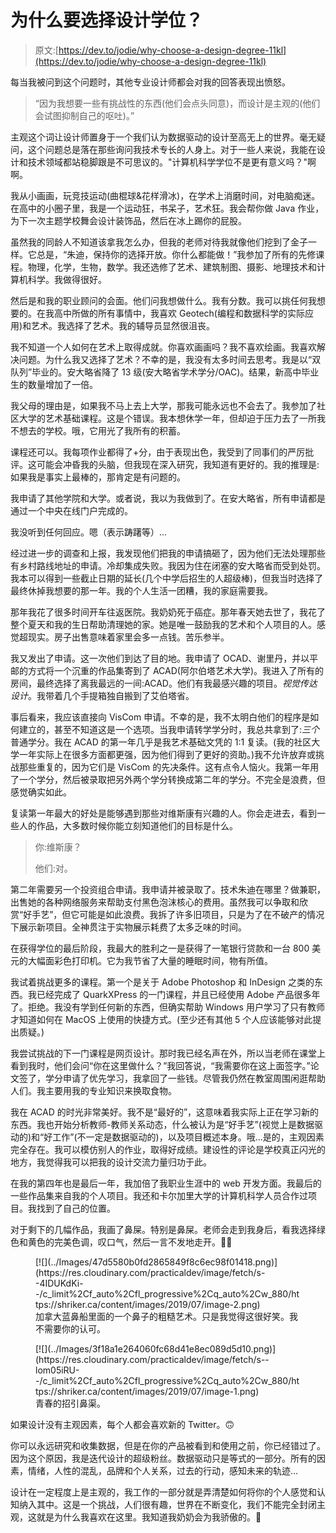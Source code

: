 # 为什么要选择设计学位？

> 原文:[https://dev.to/jodie/why-choose-a-design-degree-11kl](https://dev.to/jodie/why-choose-a-design-degree-11kl)

每当我被问到这个问题时，其他专业设计师都会对我的回答表现出愤怒。

> “因为我想要一些有挑战性的东西(他们会点头同意)，而设计是主观的(他们会试图抑制自己的呕吐)。”

主观这个词让设计师置身于一个我们认为数据驱动的设计至高无上的世界。毫无疑问，这个问题总是落在那些询问我技术专长的人身上。对于一些人来说，我能在设计和技术领域都站稳脚跟是不可思议的。"计算机科学学位不是更有意义吗？"啊啊。

我从小画画，玩竞技运动(曲棍球&花样滑冰)，在学术上消磨时间，对电脑痴迷。在高中的小圈子里，我是一个运动狂，书呆子，艺术狂。我会帮你做 Java 作业，为下一次主题学校舞会设计装饰品，然后在冰上踢你的屁股。

虽然我的同龄人不知道该拿我怎么办，但我的老师对待我就像他们挖到了金子一样。它总是，“朱迪，保持你的选择开放。你什么都能做！”我参加了所有的先修课程。物理，化学，生物，数学。我还选修了艺术、建筑制图、摄影、地理技术和计算机科学。我做得很好。

然后是和我的职业顾问的会面。他们问我想做什么。我有分数。我可以挑任何我想要的。在我高中所做的所有事情中，我喜欢 Geotech(编程和数据科学的实际应用)和艺术。我选择了艺术。我的辅导员显然很沮丧。

我不知道一个人如何在艺术上取得成就。你喜欢画画吗？我不喜欢绘画。我喜欢解决问题。为什么我又选择了艺术？不幸的是，我没有太多时间去思考。我是以“双队列”毕业的。安大略省降了 13 级(安大略省学术学分/OAC)。结果，新高中毕业生的数量增加了一倍。

我父母的理由是，如果我不马上去上大学，那我可能永远也不会去了。我参加了社区大学的艺术基础课程。这是个错误。我本想休学一年，但却迫于压力去了一所我不想去的学校。哦，它用光了我所有的积蓄。

课程还可以。我每项作业都得了+分，由于表现出色，我受到了同事们的严厉批评。这可能会冲昏我的头脑，但我现在深入研究，我知道有更好的。我的推理是:如果我是事实上最棒的，那肯定是有问题的。

我申请了其他学院和大学。或者说，我以为我做到了。在安大略省，所有申请都是通过一个中央在线门户完成的。

我没听到任何回应。嗯（表示踌躇等）...

经过进一步的调查和上报，我发现他们把我的申请搞砸了，因为他们无法处理那些有乡村路线地址的申请。冷却集成失败。我因为住在闭塞的安大略省而受到处罚。我本可以得到一些截止日期的延长(几个中学后招生的人超级棒)，但我当时选择了最终休掉我想要的那一年。我的个人生活一团糟，我的家庭需要我。

那年我花了很多时间开车往返医院。我奶奶死于癌症。那年春天她去世了，我花了整个夏天和我的生日帮助清理她的家。她是唯一鼓励我的艺术和个人项目的人。感觉超现实。房子出售意味着家里会多一点钱。苦乐参半。

我又发出了申请。这一次他们到达了目的地。我申请了 OCAD、谢里丹，并以平邮的方式将一个沉重的作品集寄到了 ACAD(阿尔伯塔艺术大学)。我进入了所有的房间，最终选择了离我最远的一间:ACAD。他们有我最感兴趣的项目。*视觉传达设计*。我带着几个手提箱独自搬到了艾伯塔省。

事后看来，我应该直接向 VisCom 申请。不幸的是，我不太明白他们的程序是如何建立的，甚至不知道这是一个选项。当我申请转学学分时，我总共拿到了:*三个*普通学分。我在 ACAD 的第一年几乎是我艺术基础文凭的 1:1 复读。(我的社区大学一年实际上在很多方面都更强，因为他们得到了更好的资助。)我不允许放弃或挑战那些重复的，因为它们是 VisCom 的先决条件。这有点令人恼火。我第一年用了一个学分，然后被录取把另外两个学分转换成第二年的学分。不完全是浪费，但感觉确实如此。

复读第一年最大的好处是能够遇到那些对维斯康有兴趣的人。你会走进去，看到一些人的作品，大多数时候你能立刻知道他们的目标是什么。

> 你:维斯康？
> 
> 他们:对。

第二年需要另一个投资组合申请。我申请并被录取了。技术朱迪在哪里？做兼职，出售她的各种网络服务来帮助支付黑色泡沫核心的费用。虽然我可以争取和欣赏“好手艺”，但它可能是如此浪费。我拆了许多旧项目，只是为了在不破产的情况下展示新项目。全神贯注于实物展示耗费了太多乏味的时间。

在获得学位的最后阶段，我最大的胜利之一是获得了一笔银行贷款和一台 800 美元的大幅面彩色打印机。它为我节省了大量的睡眠时间，物有所值。

我试着挑战更多的课程。第一个是关于 Adobe Photoshop 和 InDesign 之类的东西。我已经完成了 QuarkXPress 的一门课程，并且已经使用 Adobe 产品很多年了。拒绝。我没有学到任何新的东西，但确实帮助 Windows 用户学习了只有教师才知道如何在 MacOS 上使用的快捷方式。(至少还有其他 5 个人应该能够对此提出质疑。)

我尝试挑战的下一门课程是网页设计。那时我已经名声在外，所以当老师在课堂上看到我时，他们会问“你在这里做什么？”我回答说，“我需要你在这上面签字。”论文签了，学分申请了优先学习，我拿回了一些钱。尽管我仍然在教室周围闲逛帮助人们。我主要用我的专业知识来换取食物。

我在 ACAD 的时光非常美好。我不是“最好的”，这意味着我实际上正在学习新的东西。我也开始分析教师-教师关系动态，什么被认为是“好手艺”(视觉上是数据驱动的)和“好工作”(不一定是数据驱动的)，以及项目概述本身。哦...是的，主观因素完全存在。我可以模仿别人的作业，取得好成绩。建设性的评论是学校真正闪光的地方，我觉得我可以把我的设计交流力量归功于此。

在我的第四年也是最后一年，我加倍了我职业生涯中的 web 开发方面。我最后的一些作品集来自我的个人项目。我还和卡尔加里大学的计算机科学人员合作过项目。我找到了自己的位置。

对于剩下的几幅作品，我画了鼻屎。特别是鼻屎。老师会走到我身后，看我选择绿色和黄色的完美色调，叹口气，然后一言不发地走开。🤢😉

<figure>[![](../Images/47d5580b0fd2865849f8c6ec98f01418.png)](https://res.cloudinary.com/practicaldev/image/fetch/s--4IDUKdKi--/c_limit%2Cf_auto%2Cfl_progressive%2Cq_auto%2Cw_880/https://shriker.ca/content/images/2019/07/image-2.png) 

<figcaption>加拿大蓝鼻船里面的一个鼻子的粗糙艺术。只是我觉得这很好笑。我不需要你的认可。</figcaption>

</figure>

<figure>[![](../Images/3f18a1e264060fc68d41e8ec089d5d10.png)](https://res.cloudinary.com/practicaldev/image/fetch/s--lom05iRU--/c_limit%2Cf_auto%2Cfl_progressive%2Cq_auto%2Cw_880/https://shriker.ca/content/images/2019/07/image-1.png) 

<figcaption>青春的招引鼻渠。</figcaption>

</figure>

如果设计没有主观因素，每个人都会喜欢新的 Twitter。🙃

你可以永远研究和收集数据，但是在你的产品被看到和使用之前，你已经错过了。因为这个原因，我是迭代设计的超级粉丝。数据驱动只是等式的一部分。所有的因素，情绪，人性的混乱，品牌和个人关系，过去的行动，感知未来的轨迹...

设计在一定程度上是主观的，我工作的一部分就是弄清楚如何将你的个人感觉和认知纳入其中。这是一个挑战，人们很有趣，世界在不断变化，我们不能完全封闭主观，这就是为什么我喜欢在这里。我知道我奶奶会为我骄傲的。💙